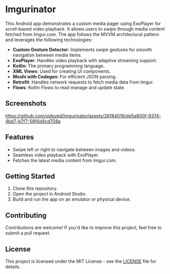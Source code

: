 # Imgurinator

This Android app demonstrates a custom media pager using ExoPlayer for scroll-based video playback. It allows users to swipe through media content fetched from Imgur.com. The app follows the MVVM architectural pattern and leverages the following technologies:

- **Custom Gesture Detector**: Implements swipe gestures for smooth navigation between media items.
- **ExoPlayer**: Handles video playback with adaptive streaming support.
- **Kotlin**: The primary programming language.
- **XML Views**: Used for creating UI components.
- **Moshi with Codegen**: For efficient JSON parsing.
- **Retrofit**: Handles network requests to fetch media data from Imgur.
- **Flows**: Kotlin Flows to read manage and update state.

## Screenshots
https://github.com/xidsyed/Imgurinator/assets/26184016/de5a800f-9374-4bd7-b7f7-56f4d4cd708a


## Features

- Swipe left or right to navigate between images and videos.
- Seamless video playback with ExoPlayer.
- Fetches the latest media content from Imgur.com.

## Getting Started

1. Clone this repository.
2. Open the project in Android Studio.
3. Build and run the app on an emulator or physical device.


## Contributing

Contributions are welcome! If you'd like to improve this project, feel free to submit a pull request.

## License

This project is licensed under the MIT License - see the [LICENSE](LICENSE) file for details.
